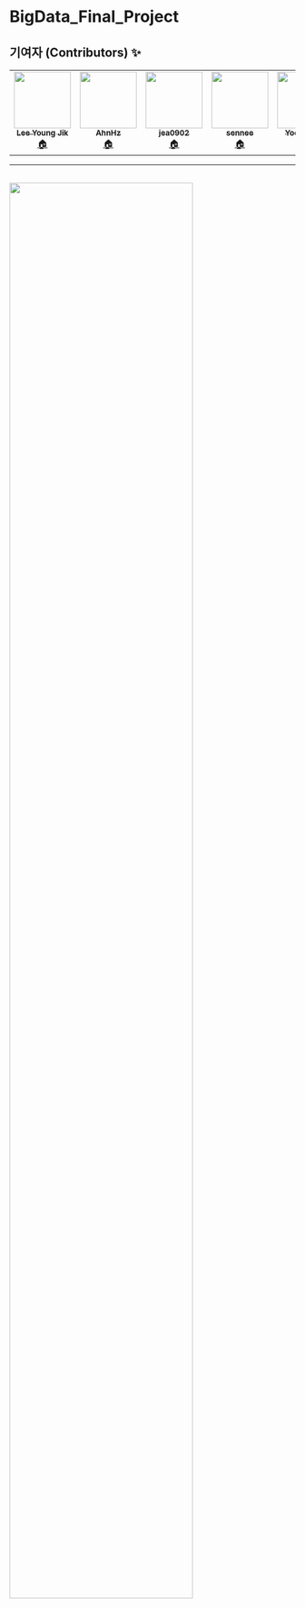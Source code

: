# BigData_Final_Project

<h2>기여자 (Contributors) ✨</h2>
<table>
  <tr>
    <td align="center">
      <a href="https://github.com/lee-young-jik">
        <img src="https://avatars.githubusercontent.com/u/91588673?v=4"width="100px;" alt=""/>
        <br />
        <sub>
          <b>Lee Young Jik</b>
        </sub>
      </a>
      <br />
      <a href="https://github.com/lee-young-jik" title="Code">🏠</a>
    </td>

   <td align="center">
      <a href="https://github.com/AhnHz">
        <img src="https://avatars.githubusercontent.com/u/132975657?v=4"width="100px;" alt=""/>
        <br />
        <sub>
          <b>AhnHz</b>
        </sub>
      </a>
      <br />
      <a href="https://github.com/AhnHz" title="Code">🏠</a>
    </td>

    
   <td align="center">
      <a href="https://github.com/jea0902">
        <img src="https://avatars.githubusercontent.com/u/62950552?v=4"width="100px;" alt=""/>
        <br />
        <sub>
          <b>jea0902</b>
        </sub>
      </a>
      <br />
      <a href="https://github.com/jea0902" title="Code">🏠</a>
    </td>

   <td align="center">
      <a href="https://github.com/sennee">
        <img src="https://avatars.githubusercontent.com/u/137972957?v=4"width="100px;" alt=""/>
        <br />
        <sub>
          <b>sennee</b>
        </sub>
      </a>
      <br />
      <a href="https://github.com/sennee" title="Code">🏠</a>
    </td>
   <td align="center">
      <a href="https://github.com/YoonJJuny">
        <img src="https://avatars.githubusercontent.com/u/134353451?v=4"width="100px;" alt=""/>
        <br />
        <sub>
          <b>YoonJJuny</b>
        </sub>
      </a>
      <br />
      <a href="https://github.com/YoonJJuny" title="Code">🏠</a>
    </td>

  


  <tr/>
</table>

<hr/>

<br>


<img width="80%" src="https://github.com/lee-young-jik/BigData_Final_Project/issues/1#issue-1860908762e0"/>


